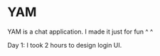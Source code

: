 # YAM
YAM is a chat application. I made it just for fun ^ ^

Day 1: I took 2 hours to design login UI.
